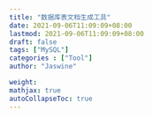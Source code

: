 ```yaml
---
title: "数据库表文档生成工具"
date: 2021-09-06T11:09:09+08:00
lastmod: 2021-09-06T11:09:09+08:00
draft: false
tags: ["MySQL"]
categories : ["Tool"]
author: "Jaswine"

weight:
mathjax: true
autoCollapseToc: true
---
```



